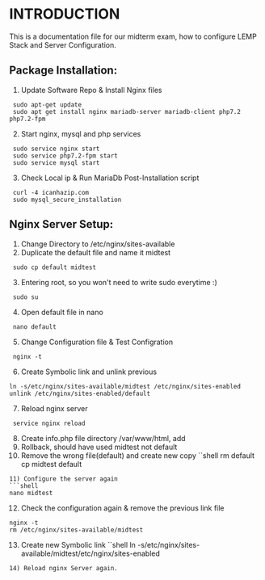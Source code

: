 # INTRODUCTION

This is a documentation file for our midterm exam, how to configure LEMP Stack and Server Configuration.

## Package Installation:
1) Update Software Repo &  Install Nginx files
```shell
 sudo apt-get update
 sudo apt get install nginx mariadb-server mariadb-client php7.2 php7.2-fpm
```
2) Start nginx, mysql and php services 
```shell
 sudo service nginx start
 sudo service php7.2-fpm start
 sudo service mysql start
```
3) Check Local ip & Run MariaDb Post-Installation script
```shell
 curl -4 icanhazip.com
 sudo mysql_secure_installation
```

## Nginx Server Setup:
1) Change Directory to /etc/nginx/sites-available
2) Duplicate the default file and name it midtest
```shell
 sudo cp default midtest
```
3) Entering root, so you won't need to write sudo everytime :)
```shell
 sudo su
```
4) Open default file in nano
```shell
 nano default
```
5) Change Configuration file & Test Configration
```shell
 nginx -t
```
6) Create Symbolic link and unlink previous
```shell
ln -s/etc/nginx/sites-available/midtest /etc/nginx/sites-enabled
unlink /etc/nginx/sites-enabled/default
```
7) Reload nginx server
```shell
 service nginx reload
```
8) Create info.php file directory /var/www/html, add <?php phpinfo(); ?>
9) Rollback, should have used midtest not default
10) Remove the wrong file(default) and create new copy
``shell
rm default
cp midtest default
```
11) Configure the server again
```shell
nano midtest
```
12) Check the configuration again & remove the previous link file
```shell
nginx -t
rm /etc/nginx/sites-available/midtest
```
13) Create new Symbolic link
``shell
 ln -s/etc/nginx/sites-available/midtest/etc/nginx/sites-enabled
```
14) Reload nginx Server again.
 